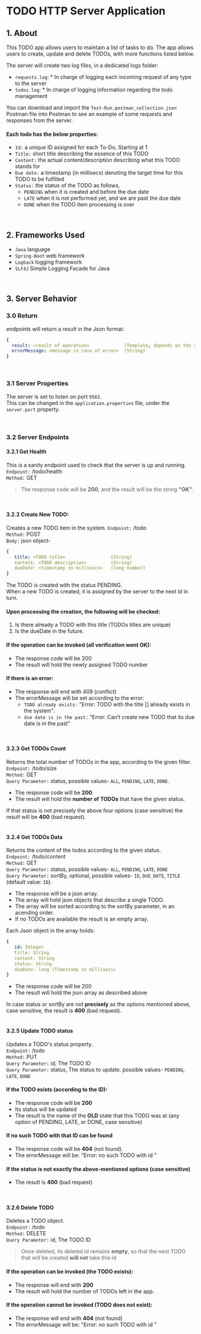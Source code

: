 # TODO HTTP Server Application

## 1. About
This TODO app allows users to maintain a list of tasks to do. The app allows users to create, update and delete TODOs, with more functions listed below.  

The server will create two log files, in a dedicated logs folder:
* `requests.log`:
      * In charge of logging each incoming request of any type to the server
* `todos.log`:
      * In charge of logging information regarding the todo management  

You can download and import the `Test-Run.postman_collection.json` Postman file into Postman to see an example of some requests and responses from the server.

#### Each todo has the below properties:
* `Id:` a unique ID assigned for each To-Do, Starting at 1
* `Title:` short title describing the essence of this TODO
* `Content:` the actual content/description describing what this TODO stands for
* `Due date:` a timestamp (in millisecs) denoting the target time for this TODO to be fulfilled
* `Status:` the status of the TODO as follows,
    * `PENDING` when it is created and before the due date
    * `LATE`    when it is not performed yet, and we are past the due date
    * `DONE`    when the TODO item processing is over
<br />

## 2. Frameworks Used
* `Java` language
* `Spring-Boot` web framework
* `Logback` logging framework
* `SLF4J` Simple Logging Facade for Java
<br />

## 3. Server Behavior
### 3.0 Return
endpoints will return a result in the Json format:
```yaml
{
  result: <result of operation>             (Template, depends on the context)
  errorMessage: <message in case of error>  (String)
}
```
<br />

### 3.1 Server Properties
The server is set to listen on port `9583`.  
This can be changed in the `application.properties` file, under the `server.port` property.
<br />   
<br />

### 3.2 Server Endpoints
#### 3.2.1 Get Health
This is a sanity endpoint used to check that the server is up and running.  
`Endpoint:` /todo/health  
`Method:` GET  
> The response code will be **200**, and the result will be the string **"OK"**.   
<br />

#### 3.2.2 Create New TODO:
Creates a new TODO item in the system.
`Endpoint:` /todo   
`Method:` POST   
`Body:` json object-   
```yaml
{
   title: <TODO title>                 (String)
   content: <TODO description>         (String)
   dueDate: <timestamp in millisecs>   (long number)
}
```
The TODO is created with the status PENDING.   
When a new TODO is created, it is assigned by the server to the next id in turn.    

#### Upon processing the creation, the following will be checked:   
1. Is there already a TODO with this title (TODOs titles are unique)
2. Is the dueDate in the future.   

#### If the operation can be invoked (all verification went OK): 
* The response code will be 200
* The result will hold the newly assigned TODO number

#### If there is an error:   
*  The response will end with 409 (conflict)
*  The errorMessage will be set according to the error:
      * `TODO already exists:` "Error: TODO with the title [<TODO title>] already exists in the system".  
      * `due date is in the past:` “Error: Can’t create new TODO that its due date is in the past”
<br />  
 
#### 3.2.3 Get TODOs Count
Returns the total number of TODOs in the app, according to the given filter.   
`Endpoint:` /todo/size   
`Method:` GET   
`Query Parameter:` status, possible values- `ALL`, `PENDING`, `LATE`, `DONE`.   
   
* The response code will be **200**.
* The result will hold the **number of TODOs** that have the given status.   

If that status is not precisely the above four options (case sensitive) the result will be **400** (bad request).   
<br />   

#### 3.2.4 Get TODOs Data
Returns the content of the todos according to the given status.    
`Endpoint:` /todo/content   
`Method:` GET   
`Query Parameter:` status, possible values- `ALL`, `PENDING`, `LATE`, `DONE`   
`Query Parameter:` sortBy, optional, possible values- `ID`, `DUE_DATE`, `TITLE` (default value: `ID`).   
   
* The response will be a json array.   
* The array will hold json objects that describe a single TODO.  
* The array will be sorted according to the sortBy parameter, in an acending order.
* If no TODOs are available the result is an empty array.
   
Each Json object in the array holds:
```yaml
{
   id: Integer
   title: String
   content: String
   status: String
   dueDate: long (Timestamp in millisecs)
}
```

* The response code will be 200
* The result will hold the json array as described above

In case status or sortBy are not **precisely** as the options mentioned above, case sensitive, the result is **400** (bad request).   
<br />

#### 3.2.5 Update TODO status
Updates a TODO's status property.   
`Endpoint:` /todo  
`Method:` PUT  
`Query Parameter:` id, The TODO ID  
`Query Parameter:` status, The status to update. possible values- `PENDING`, `LATE`, `DONE`  
   
#### If the TODO exists (according to the ID):
* The response code will be **200**   
* Its status will be updated
* The result is the name of the **OLD** state that this TODO was at (any option of PENDING, LATE, or DONE, case sensitive)

#### If no such TODO with that ID can be found
* The response code will be **404** (not found).
* The errorMessage will be: "Error: no such TODO with id <todo number>"
   
#### If the status is not exactly the above-mentioned options (case sensitive)
* The result is **400** (bad request)
<br />
  
#### 3.2.6 Delete TODO
Deletes a TODO object.   
`Endpoint:` /todo  
`Method:` DELETE  
`Query Parameter:` id, The TODO ID   
   
> Once deleted, its deleted id remains **empty**, so that the next TODO that will be created **will not** take this id  
   
#### If the operation can be invoked (the TODO exists):
* The response will end with **200**
* The result will hold the number of TODOs left in the app.

#### If the operation cannot be invoked (TODO does not exist):
* The response will end with **404** (not found)
* The errorMessage will be: "Error: no such TODO with id <todo number>"

